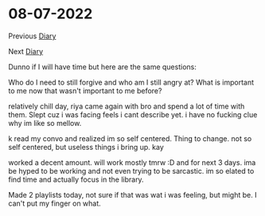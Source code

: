 # 08-07-2022

Previous [Diary](https://aryanmangla23.github.io/08-05-2022/)

Next [Diary](https://aryanmangla23.github.io/08-07-2022/)

Dunno if I will have time but here are the same questions:

Who do I need to still forgive and who am I still angry at? What is important to me now that wasn't important to me before?

relatively chill day, riya came again with bro and spend a lot of time with them. Slept cuz i was facing feels i cant describe yet. i have no fucking clue why im like so mellow. 

k read my convo and realized im so self centered. Thing to change. not so self centered, but useless things i bring up. kay

worked a decent amount. will work mostly tmrw :D and for next 3 days. ima be hyped to be working and not even trying to be sarcastic. im so elated to find time and actually focus in the library. 

Made 2 playlists today, not sure if that was wat i was feeling, but might be. I can't put my finger on what.
